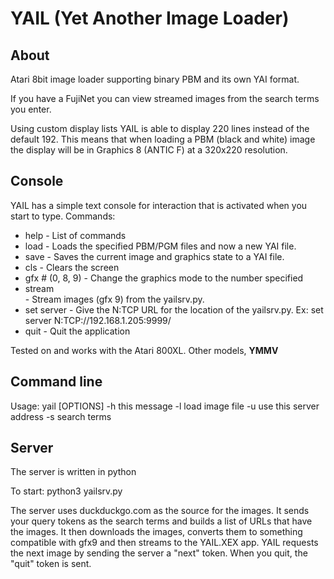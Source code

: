 # YAIL (Yet Another Image Loader)

## About ##
Atari 8bit image loader supporting binary PBM and its own YAI format.

If you have a FujiNet you can view streamed images from the search terms you enter.

Using custom display lists YAIL is able to display 220 lines instead of the default 192. This means that when loading a PBM (black and white) image the display will be in Graphics 8 (ANTIC F) at a 320x220 resolution.

## Console ##
YAIL has a simple text console for interaction that is activated when you start to type.
Commands:

  - help                  - List of commands
  - load <filename>       - Loads the specified PBM/PGM files and now a new YAI file.
  - save <filename>       - Saves the current image and graphics state to a YAI file.
  - cls                   - Clears the screen
  - gfx #  (0, 8, 9)      - Change the graphics mode to the number specified
  - stream <search terms> - Stream images (gfx 9) from the yailsrv.py.
  - set server <url>      - Give the N:TCP URL for the location of the yailsrv.py.
                            Ex: set server N:TCP://192.168.1.205:9999/
  - quit              - Quit the application

Tested on and works with the Atari 800XL.  Other models, **YMMV**

## Command line ##
Usage: yail [OPTIONS]
  -h this message
  -l <filename> load image file
  -u <url> use this server address
  -s <tokens> search terms

## Server ##
The server is written in python 

To start:
  python3 yailsrv.py

The server uses duckduckgo.com as the source for the images.
It sends your query tokens as the search terms and builds a list of URLs that have the images.
It then downloads the images, converts them to something compatible with gfx9 and then streams to the YAIL.XEX app.
YAIL requests the next image by sending the server a "next" token.
When you quit, the "quit" token is sent.
